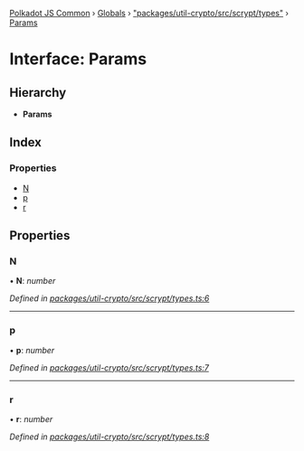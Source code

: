[Polkadot JS Common](../README.md) › [Globals](../globals.md) › ["packages/util-crypto/src/scrypt/types"](../modules/_packages_util_crypto_src_scrypt_types_.md) › [Params](_packages_util_crypto_src_scrypt_types_.params.md)

# Interface: Params

## Hierarchy

* **Params**

## Index

### Properties

* [N](_packages_util_crypto_src_scrypt_types_.params.md#n)
* [p](_packages_util_crypto_src_scrypt_types_.params.md#p)
* [r](_packages_util_crypto_src_scrypt_types_.params.md#r)

## Properties

###  N

• **N**: *number*

*Defined in [packages/util-crypto/src/scrypt/types.ts:6](https://github.com/polkadot-js/common/blob/a53008fd/packages/util-crypto/src/scrypt/types.ts#L6)*

___

###  p

• **p**: *number*

*Defined in [packages/util-crypto/src/scrypt/types.ts:7](https://github.com/polkadot-js/common/blob/a53008fd/packages/util-crypto/src/scrypt/types.ts#L7)*

___

###  r

• **r**: *number*

*Defined in [packages/util-crypto/src/scrypt/types.ts:8](https://github.com/polkadot-js/common/blob/a53008fd/packages/util-crypto/src/scrypt/types.ts#L8)*

